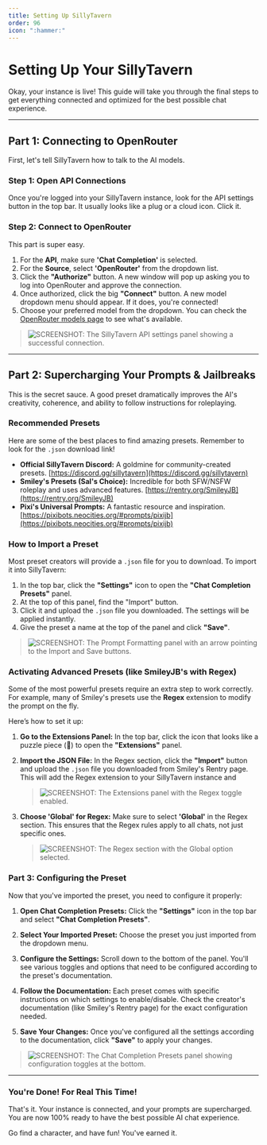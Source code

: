 ```yaml
---
title: Setting Up SillyTavern
order: 96
icon: ":hammer:"
---
```

# Setting Up Your SillyTavern

Okay, your instance is live! This guide will take you through the final steps to get everything connected and optimized for the best possible chat experience.

---

## Part 1: Connecting to OpenRouter

First, let's tell SillyTavern how to talk to the AI models.

### Step 1: Open API Connections

Once you're logged into your SillyTavern instance, look for the API settings button in the top bar. It usually looks like a plug or a cloud icon. Click it.

### Step 2: Connect to OpenRouter

This part is super easy.

1.  For the **API**, make sure **'Chat Completion'** is selected.
2.  For the **Source**, select **'OpenRouter'** from the dropdown list.
3.  Click the **"Authorize"** button. A new window will pop up asking you to log into OpenRouter and approve the connection.
4.  Once authorized, click the big **"Connect"** button. A new model dropdown menu should appear. If it does, you're connected!
5.  Choose your preferred model from the dropdown. You can check the [OpenRouter models page](https://openrouter.ai/models) to see what's available.

> ![SCREENSHOT: The SillyTavern API settings panel showing a successful connection.](./static/img/setting-up-st/1.png)

---

## Part 2: Supercharging Your Prompts & Jailbreaks

This is the secret sauce. A good preset dramatically improves the AI's creativity, coherence, and ability to follow instructions for roleplaying.

### Recommended Presets

Here are some of the best places to find amazing presets. Remember to look for the `.json` download link!

* **Official SillyTavern Discord:** A goldmine for community-created presets. [https://discord.gg/sillytavern](https://discord.gg/sillytavern)
* **Smiley's Presets (Sal's Choice):** Incredible for both SFW/NSFW roleplay and uses advanced features. [https://rentry.org/SmileyJB](https://rentry.org/SmileyJB)
* **Pixi's Universal Prompts:** A fantastic resource and inspiration. [https://pixibots.neocities.org/#prompts/pixijb](https://pixibots.neocities.org/#prompts/pixijb)

### How to Import a Preset

Most preset creators will provide a `.json` file for you to download. To import it into SillyTavern:

1.  In the top bar, click the **"Settings"** icon to open the **"Chat Completion Presets"** panel.
2.  At the top of this panel, find the "Import" button.
3.  Click it and upload the `.json` file you downloaded. The settings will be applied instantly.
4.  Give the preset a name at the top of the panel and click **"Save"**.

> ![SCREENSHOT: The Prompt Formatting panel with an arrow pointing to the Import and Save buttons.](./static/img/setting-up-st/2.png)

### Activating Advanced Presets (like SmileyJB's with Regex)

Some of the most powerful presets require an extra step to work correctly. For example, many of Smiley's presets use the **Regex** extension to modify the prompt on the fly.

Here’s how to set it up:

1.  **Go to the Extensions Panel:** In the top bar, click the icon that looks like a puzzle piece (🧩) to open the **"Extensions"** panel.
2.  **Import the JSON File:** In the Regex section, click the **"Import"** button and upload the `.json` file you downloaded from Smiley's Rentry page. This will add the Regex extension to your SillyTavern instance and 

    > ![SCREENSHOT: The Extensions panel with the Regex toggle enabled.](./static/img/setting-up-st/3.png)
3. **Choose 'Global' for Regex:** Make sure to select **'Global'** in the Regex section. This ensures that the Regex rules apply to all chats, not just specific ones.

    > ![SCREENSHOT: The Regex section with the Global option selected.](./static/img/setting-up-st/4.png)

### Part 3: Configuring the Preset

Now that you've imported the preset, you need to configure it properly:

1. **Open Chat Completion Presets:** Click the **"Settings"** icon in the top bar and select **"Chat Completion Presets"**.

2. **Select Your Imported Preset:** Choose the preset you just imported from the dropdown menu.

3. **Configure the Settings:** Scroll down to the bottom of the panel. You'll see various toggles and options that need to be configured according to the preset's documentation.

4. **Follow the Documentation:** Each preset comes with specific instructions on which settings to enable/disable. Check the creator's documentation (like Smiley's Rentry page) for the exact configuration needed.

5. **Save Your Changes:** Once you've configured all the settings according to the documentation, click **"Save"** to apply your changes.

> ![SCREENSHOT: The Chat Completion Presets panel showing configuration toggles at the bottom.](./static/img/setting-up-st/5.png)

---

### You're Done! For Real This Time!

That's it. Your instance is connected, and your prompts are supercharged. You are now 100% ready to have the best possible AI chat experience.

Go find a character, and have fun! You've earned it.